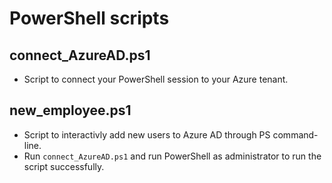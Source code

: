 # PowerShell scripts

## connect_AzureAD.ps1
- Script to connect your PowerShell session to your Azure tenant.

## new_employee.ps1
- Script to interactivly add new users to Azure AD through PS command-line.
- Run `connect_AzureAD.ps1` and run PowerShell as administrator to run the script successfully.
